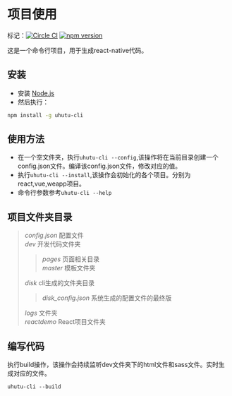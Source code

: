 # 项目使用  

标记：[![Circle CI](https://circleci.com/gh/uhutu/uhutucli.svg?style=shield)](https://circleci.com/gh/uhutu/uhutucli) [![npm version](https://badge.fury.io/js/uhutu-cli.svg)](https://badge.fury.io/js/uhutu-cli)

这是一个命令行项目，用于生成react-native代码。

## 安装  
* 安装 [Node.js](https://nodejs.org/)  
* 然后执行：  

```bash
npm install -g uhutu-cli
```

## 使用方法  
* 在一个空文件夹，执行`uhutu-cli --config`,该操作将在当前目录创建一个config.json文件。编译该config.json文件，修改对应的值。
* 执行`uhutu-cli --install`,该操作会初始化的各个项目。分别为react,vue,weapp项目。
* 命令行参数参考`uhutu-cli --help`


## 项目文件夹目录

> *config.json*    配置文件  
> *dev*    开发代码文件夹  
>> *pages* 页面相关目录  
>> *master* 模板文件夹  
>
> *disk*   cli生成的文件夹目录  
>> *disk_config.json* 系统生成的配置文件的最终版  
>
> *logs* 文件夹  
> *reactdemo*  React项目文件夹  



## 编写代码

执行build操作，该操作会持续监听dev文件夹下的html文件和sass文件。实时生成对应的文件。
```node
uhutu-cli --build
```

